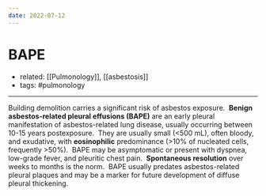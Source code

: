 ```yaml
---
date: 2022-07-12
---
```


# BAPE

- related: [[Pulmonology]], [[asbestosis]]
- tags: #pulmonology
---

Building demolition carries a significant risk of asbestos exposure.  **Benign asbestos-related pleural effusions (BAPE)** are an early pleural manifestation of asbestos-related lung disease, usually occurring between 10-15 years postexposure.  They are usually small (<500 mL), often bloody, and exudative, with **eosinophilic** predominance (>10% of nucleated cells, frequently >50%).  BAPE may be asymptomatic or present with dyspnea, low-grade fever, and pleuritic chest pain.  **Spontaneous resolution** over weeks to months is the norm.  BAPE usually predates asbestos-related pleural plaques and may be a marker for future development of diffuse pleural thickening.
